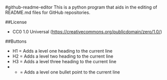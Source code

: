 #github-readme-editor
This is a python program that aids in the editing of README.md files for GitHub repositories.

##License
- CC0 1.0 Universal (https://creativecommons.org/publicdomain/zero/1.0/)

##Buttons
- H1 = Adds a level one heading to the current line
- H2 = Adds a level two heading to the current line
- H3 = Adds a level three heading to the current line
- * = Adds a level one bullet point to the current line
